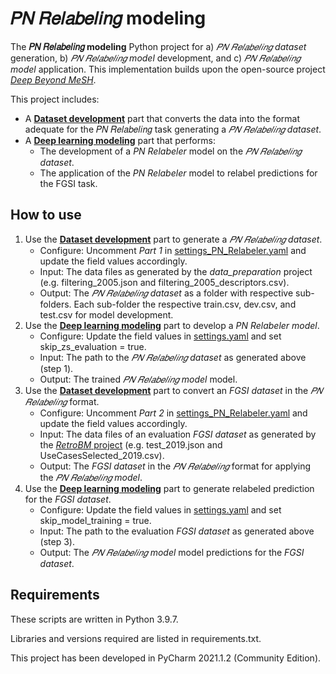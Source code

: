 # 𝑃𝑁 𝑅𝑒𝑙𝑎𝑏𝑒𝑙𝑖𝑛𝑔 modeling

The **𝑃𝑁 𝑅𝑒𝑙𝑎𝑏𝑒𝑙𝑖𝑛𝑔 modeling** Python project for a) *𝑃𝑁 𝑅𝑒𝑙𝑎𝑏𝑒𝑙𝑖𝑛𝑔 dataset* generation, b) *𝑃𝑁 𝑅𝑒𝑙𝑎𝑏𝑒𝑙𝑖𝑛𝑔 model* development, and c) *𝑃𝑁 𝑅𝑒𝑙𝑎𝑏𝑒𝑙𝑖𝑛𝑔 model* application. 
This implementation builds upon the open-source project *[Deep Beyond MeSH](https://github.com/tasosnent/DBM)*.

This project includes:
- A [**Dataset development**](./data) part that converts the data into the format adequate for the 𝑃𝑁 𝑅𝑒𝑙𝑎𝑏𝑒𝑙𝑖𝑛𝑔 task generating a *𝑃𝑁 𝑅𝑒𝑙𝑎𝑏𝑒𝑙𝑖𝑛𝑔 dataset*.
- A [**Deep learning modeling**](./modeling) part that performs:
    - The development of a *PN Relabeler* model on the *𝑃𝑁 𝑅𝑒𝑙𝑎𝑏𝑒𝑙𝑖𝑛𝑔 dataset*.
    - The application of the *PN Relabeler* model to relabel predictions for the FGSI task.

## How to use

1. Use the [**Dataset development**](./data) part to generate a *𝑃𝑁 𝑅𝑒𝑙𝑎𝑏𝑒𝑙𝑖𝑛𝑔 dataset*.
   - Configure: Uncomment *Part 1* in [settings_PN_Relabeler.yaml](./data/settings_PN_Relabeler.yaml) and update the field values accordingly.
   - Input: The data files as generated by the *data_preparation* project (e.g. filtering_2005.json and filtering_2005_descriptors.csv).
   - Output: The *𝑃𝑁 𝑅𝑒𝑙𝑎𝑏𝑒𝑙𝑖𝑛𝑔 dataset* as a folder with respective sub-folders. Each sub-folder the respective train.csv, dev.csv, and test.csv for model development.
2. Use the [**Deep learning modeling**](./modeling) part to develop a *PN Relabeler model*.
   - Configure: Update the field values in [settings.yaml](./modeling/settings.yaml) and set skip_zs_evaluation = true.
   - Input: The path to the *𝑃𝑁 𝑅𝑒𝑙𝑎𝑏𝑒𝑙𝑖𝑛𝑔 dataset* as generated above (step 1).
   - Output: The trained *𝑃𝑁 𝑅𝑒𝑙𝑎𝑏𝑒𝑙𝑖𝑛𝑔 model* model.
3. Use the [**Dataset development**](./data) part to convert an *FGSI dataset* in the *𝑃𝑁 𝑅𝑒𝑙𝑎𝑏𝑒𝑙𝑖𝑛𝑔* format.
   - Configure: Uncomment *Part 2* in [settings_PN_Relabeler.yaml](./data/settings_PN_Relabeler.yaml) and update the field values accordingly.
   - Input: The data files of an evaluation *FGSI dataset* as generated by the [*RetroBM* project](https://github.com/ThomasChatzopoulos/MeSH_retrospective_dataset) (e.g. test_2019.json and UseCasesSelected_2019.csv).
   - Output: The *FGSI dataset* in the *𝑃𝑁 𝑅𝑒𝑙𝑎𝑏𝑒𝑙𝑖𝑛𝑔* format for applying the *𝑃𝑁 𝑅𝑒𝑙𝑎𝑏𝑒𝑙𝑖𝑛𝑔 model*.  
4. Use the [**Deep learning modeling**](./modeling) part to generate relabeled prediction for the *FGSI dataset*.
   - Configure: Update the field values in [settings.yaml](./modeling/settings.yaml) and set skip_model_training = true.
   - Input: The path to the evaluation *FGSI dataset* as generated above (step 3).
   - Output: The *𝑃𝑁 𝑅𝑒𝑙𝑎𝑏𝑒𝑙𝑖𝑛𝑔 model* model predictions for the *FGSI dataset*.
## Requirements
These scripts are written in Python 3.9.7.

Libraries and versions required are listed in requirements.txt.

This project has been developed in PyCharm 2021.1.2 (Community Edition).